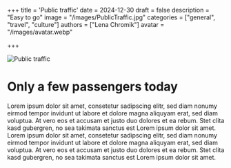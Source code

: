 +++
title = 'Public traffic'
date = 2024-12-30
draft = false
description = "Easy to go"
image = "/images/PublicTraffic.jpg"
categories = ["general", "travel", "culture"]
authors = ["Lena Chromik"]
avatar = "/images/avatar.webp"

+++




<img src="/images/PublicTraffic.jpg" alt="Public traffic"> 

# Only a few passengers today

Lorem ipsum dolor sit amet, consetetur sadipscing elitr, sed diam nonumy eirmod tempor invidunt ut labore et dolore magna aliquyam erat, sed diam voluptua. At vero eos et accusam et justo duo dolores et ea rebum. Stet clita kasd gubergren, no sea takimata sanctus est Lorem ipsum dolor sit amet. Lorem ipsum dolor sit amet, consetetur sadipscing elitr, sed diam nonumy eirmod tempor invidunt ut labore et dolore magna aliquyam erat, sed diam voluptua. At vero eos et accusam et justo duo dolores et ea rebum. Stet clita kasd gubergren, no sea takimata sanctus est Lorem ipsum dolor sit amet.
